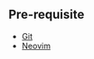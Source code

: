 ## Pre-requisite
- [Git](https://git-scm.com/book/en/v2/Getting-Started-Installing-Git)
- [Neovim](https://github.com/neovim/neovim/wiki/Installing-Neovim)
